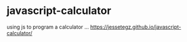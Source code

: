 # javascript-calculator
using js to program a calculator
...
 https://jessetegz.github.io/javascript-calculator/
